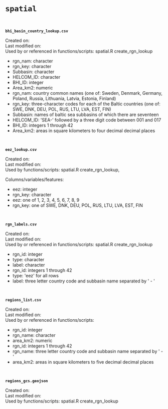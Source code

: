 # `spatial` 

<br/>

**`bhi_basin_country_lookup.csv`** 

Created on: <br/>
Last modified on: <br/>
Used by or referenced in functions/scripts: spatial.R create_rgn_lookup <br/>

* rgn_nam: character <br/>
* rgn_key: character <br/>
* Subbasin: character <br/>
* HELCOM_ID: character <br/>
* BHI_ID: integer <br/>
* Area_km2: numeric <br/>
* rgn_nam: country common names (one of: Sweden, Denmark, Germany, Poland, Russia, Lithuania, Latvia, Estonia, Finland) <br/>
* rgn_key: three-character codes for each of the Baltic countries (one of: SWE, DNK, DEU, POL, RUS, LTU, LVA, EST, FIN) <br/>
* Subbasin: names of baltic sea subbasins of which there are seventeen <br/>
* HELCOM_ID: 'SEA-' followed by a three digit code between 001 and 017 <br/>
* BHI_ID:  integers 1 through 42 <br/>
* Area_km2: areas in square kilometers to four decimal decimal places <br/>

<br/>

**`eez_lookup.csv`**

Created on: <br/>
Last modified on: <br/>
Used by functions/scripts: spatial.R create_rgn_lookup, <br/>

Columns/variables/features: 

* eez: integer <br/>
* rgn_key: character <br/>
* eez: one of 1, 2, 3, 4, 5, 6, 7, 8, 9 <br/>
* rgn_key: one of SWE, DNK, DEU, POL, RUS, LTU, LVA, EST, FIN  <br/>

<br/>

**`rgn_labels.csv`**

Created on: <br/>
Last modified on: <br/>
Used by or referenced in functions/scripts: spatial.R create_rgn_lookup <br/>

* rgn_id: integer <br/>
* type: character <br/>
* label: character <br/>
* rgn_id: integers 1 through 42 <br/>
* type: 'eez' for all rows <br/>
* label: three letter country code and subbasin name separated by ' - ' <br/>

<br/>

**`regions_list.csv`**

Created on: <br/>
Last modified on: <br/>
Used by or referenced in functions/scripts: <br/>

* rgn_id: integer <br/>
* rgn_name: character <br/>
* area_km2: numeric <br/>
* rgn_id: integers 1 through 42 <br/>
* rgn_name: three letter country code and subbasin name separated by ' - ' <br/>
* area_km2: areas in square kilometers to five decimal decimal places <br/>

<br/>

**`regions_gcs.geojson`**

Created on: <br/>
Last modified on: <br/>
Used by functions/scripts: spatial.R create_rgn_lookup <br/>

<br/>
